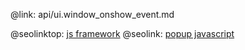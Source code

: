@link: api/ui.window_onshow_event.md

@seolinktop: [js framework](https://webix.com)
@seolink: [popup javascript](https://webix.com/widget/popup/)
